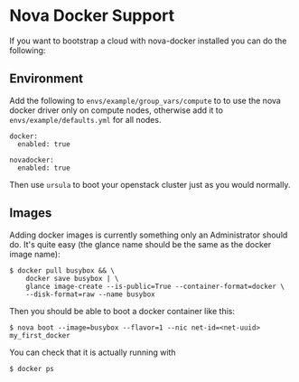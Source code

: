 Nova Docker Support
===================

If you want to bootstrap a cloud with nova-docker installed you can do the following:

Environment
-----------

Add the following to `envs/example/group_vars/compute` to to use the nova docker driver only on compute nodes, otherwise add it to `envs/example/defaults.yml` for all nodes.

```
docker:
  enabled: true

novadocker:
  enabled: true
```

Then use `ursula` to boot your openstack cluster just as you would normally.

Images
------

Adding docker images is currently something only an Administrator should do.   It's quite easy (the glance name should be the same as the docker image name):

```
$ docker pull busybox && \
    docker save busybox | \
    glance image-create --is-public=True --container-format=docker \
    --disk-format=raw --name busybox
```

Then you should be able to boot a docker container like this:

```
$ nova boot --image=busybox --flavor=1 --nic net-id=<net-uuid> my_first_docker
```

You can check that it is actually running with

```
$ docker ps
```
